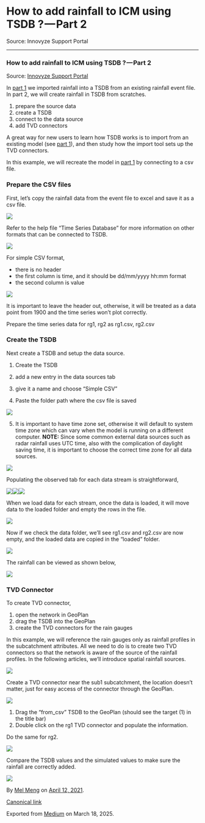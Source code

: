 # How to add rainfall to ICM using TSDB ? — Part 2

Source: Innovyze Support Portal

---

### How to add rainfall to ICM using TSDB ? — Part 2

Source: [Innovyze Support Portal](https://innovyze.force.com/support/s/article/How-to-add-rainfall-to-ICM-using-TSDB)

In [part 1](https://mel-meng-pe.medium.com/how-to-add-rainfall-to-icm-using-tsdb-part-1-d385645d66d) we imported rainfall into a TSDB from an existing rainfall event file. In part 2, we will create rainfall in TSDB from scratches.

1. prepare the source data
2. create a TSDB
3. connect to the data source
4. add TVD connectors

A great way for new users to learn how TSDB works is to import from an existing model (see [part 1](https://mel-meng-pe.medium.com/how-to-add-rainfall-to-icm-using-tsdb-part-1-d385645d66d)), and then study how the import tool sets up the TVD connectors.

In this example, we will recreate the model in [part 1](https://mel-meng-pe.medium.com/how-to-add-rainfall-to-icm-using-tsdb-part-1-d385645d66d) by connecting to a csv file.

### Prepare the CSV files

First, let’s copy the rainfall data from the event file to excel and save it as a csv file.

![](images\1_77PAATemd19pyZLYixMnlA.png)

Refer to the help file “Time Series Database” for more information on other formats that can be connected to TSDB.

![](images\1_-ADU-OuSX4OSXHnlVW2GGQ.png)

For simple CSV format,

* there is no header
* the first column is time, and it should be dd/mm/yyyy hh:mm format
* the second column is value

![](images\1_ET9fZVCshuIdzCv2az_Lrw.png)

It is important to leave the header out, otherwise, it will be treated as a data point from 1900 and the time series won’t plot correctly.

Prepare the time series data for rg1, rg2 as rg1.csv, rg2.csv

### Create the TSDB

Next create a TSDB and setup the data source.

1. Create the TSDB
2. add a new entry in the data sources tab
3. give it a name and choose “Simple CSV”

4. Paste the folder path where the csv file is saved

![](images\1_LszbZiaoMq34VzuWvmZ6Kg.png)

5. It is important to have time zone set, otherwise it will default to system time zone which can vary when the model is running on a different computer. **NOTE:** Since some common external data sources such as radar rainfall uses UTC time, also with the complication of daylight saving time, it is important to choose the correct time zone for all data sources.

![](images\1_LIR5OtnfgIrkBOAyF0oQ7g.png)

Populating the observed tab for each data stream is straightforward,

![](images\1_AKn5OIzdrtXH3E_5ewc_Lw.png)![](images\1_llaHJ07oa51ZmfGHBdvAhA.png)![](images\1_g9NvDOfm-RwZGLdm91VryQ.png)

When we load data for each stream, once the data is loaded, it will move data to the loaded folder and empty the rows in the file.

![](images\1_WpEqKrFWxVaqBdkEuLWRMQ.png)

Now if we check the data folder, we’ll see rg1.csv and rg2.csv are now empty, and the loaded data are copied in the “loaded” folder.

![](images\1_ErGcyRlmsTjgiiUZKhqX8w.png)

The rainfall can be viewed as shown below,

![](images\1__qI59KoT5LPaoiNY4wHMyw.png)

### TVD Connector

To create TVD connector,

1. open the network in GeoPlan
2. drag the TSDB into the GeoPlan
3. create the TVD connectors for the rain gauges

In this example, we will reference the rain gauges only as rainfall profiles in the subcatchment attributes. All we need to do is to create two TVD connectors so that the network is aware of the source of the rainfall profiles. In the following articles, we’ll introduce spatial rainfall sources.

![](images\1_n6fPZ1SLdHk7IiIUJ73bHw.png)

Create a TVD connector near the sub1 subcatchment, the location doesn’t matter, just for easy access of the connector through the GeoPlan.

![](images\1_Wxb8st1Tlshhb7VVOWmbWg.png)

1. Drag the “from\_csv” TSDB to the GeoPlan (should see the target (1) in the title bar)
2. Double click on the rg1 TVD connector and populate the information.

Do the same for rg2.

![](images\1_-76sDxGIbaXde0BREwgmPQ.png)

Compare the TSDB values and the simulated values to make sure the rainfall are correctly added.

![](images\1_qvQgrqSCKx98yxeoDhykEA.png)

By [Mel Meng](https://medium.com/@mel-meng-pe) on [April 12, 2021](https://medium.com/p/7fabfdc427d4).

[Canonical link](https://medium.com/@mel-meng-pe/how-to-add-rainfall-to-icm-using-tsdb-part-2-7fabfdc427d4)

Exported from [Medium](https://medium.com) on March 18, 2025.